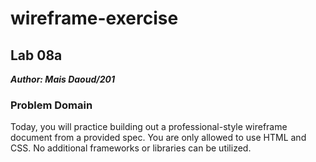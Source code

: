 # wireframe-exercise

## Lab 08a

**_Author: Mais Daoud/201_**

### Problem Domain

Today, you will practice building out a professional-style wireframe document from a provided spec. You are only allowed to use HTML and CSS. No additional frameworks or libraries can be utilized.
